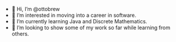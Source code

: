 - 👋 Hi, I’m @ottobrew
- 👀 I’m interested in moving into a career in software.
- 🌱 I’m currently learning Java and Discrete Mathematics.
- 💞️ I’m looking to show some of my work so far while learning from others.

<!---
ottobrew/ottobrew is a ✨ special ✨ repository because its `README.md` (this file) appears on your GitHub profile.
You can click the Preview link to take a look at your changes.
--->
